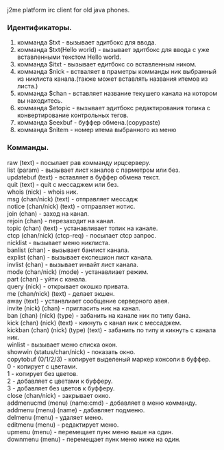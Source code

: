 
j2me platform irc client for old java phones.

### Идентификаторы.  
  
1. комманда $txt 		- вызывает эдитбокс для ввода.  
2. комманда $txt(Hello world)	- вызывает эдитбокс для ввода с уже вставленными текстом Hello world.  
3. комманда $itxt 		- вызывает едитбокс со вcтавленным ником.  
4. комманда $nick 		- встваляет в праметры комманды ник выбранный из никлиста канала.(также может вставлять названия итемов из листа.)  
5. комманда $chan		- вставляет название текушего канала на котором вы находитесь.  
6. комманда $etopic		- вызывает эдитбокс редактирования топика с конвертирование контрольных тегов.  
7. комманда $eexbuf		- буффер обмена.(copypaste)  
8. комманда $nitem		- номер итема выбранного из меню  
  
### Комманды.  
  
raw (text)			- посылает рав комманду ирцсерверу.  
list (param)			- вызывает лист каналов с парметром или без.  
updatebuf (text)		- вставляет в буффер обмена текст.  
quit (text)			- quit с мессаджем или без.  
whois (nick)			- whois ник.  
msg (chan/nick) (text)		- отправляет мессадж  
notice (chan/nick) (text)	- отправляет нотис.  
join (chan)			- заход на канал.  
rejoin (chan)			- перезаходит на канал.  
topic (chan) (text)		- устанавливает топик на канале.  
ctcp (chan/nick) (ctcp-req)	- посылает ctcp запрос.  
nicklist			- вызывает меню никлиста.  
banlist (chan)			- вызывает банлист канала.  
explist (chan)			- вызывает експешион лист канала.  
invlist (chan)			- вызывает инвайт лист канала.  
mode (chan/nick) (mode)		- устанавлиает режим.  
part (chan)			- уйти с канала.  
query (nick)			- открывает окошко привата.  
me (chan/nick) (text)		- делает экшен.  
away (text)			- устанвлиает сообщение серверного авея.  
invite (nick) (chan)            - пригласить ник на канал.  
ban (chan) (nick) (type)        - забанить на канале ник по типу бана.  
kick (chan) (nick) (text)       - кикнуть с канал ник с мессаджем.  
kickban (chan) (nick) (type) (text) - забанить по типу и кикнуть с канала ник.  
winlist				- вызывает меню списка окон.  
showwin	(status/chan/nick)	- показать окно.  
copytobuf (0/1/2/3)		- копирует выделеный маркер консоли в буффер.  
					  0 - копирует с цветами.  
					  1 - копирует без цветов.  
					  2 - добавляет с цветами к буфферу.  
					  3 - добавляет без цветов к буфферу.  
close (chan/nick)			- закрывает окно.  
addmenucmd (menu) (name:cmd)	- добавляет в меню комманду.  
addmenu (menu) (name)		- дабавляет подменю.  
delmenu (menu)			- удаляет меню.  
editmenu (menu)			- редактирует меню.  
upmenu (menu)			- перемещает пунк меню выше на один.  
downmenu (menu)			- перемещает пунк меню ниже на один.  
